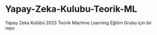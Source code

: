 # Yapay-Zeka-Kulubu-Teorik-ML
Yapay Zeka Kulübü 2023 Teorik Machine Learning Eğitim Grubu için bir repo
